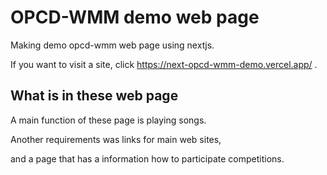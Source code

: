 # OPCD-WMM demo web page

Making demo opcd-wmm web page using nextjs.

If you want to visit a site, click https://next-opcd-wmm-demo.vercel.app/ .

## What is in these web page

A main function of these page is playing songs.

Another requirements was links for main web sites,

and a page that has a information how to participate competitions.
